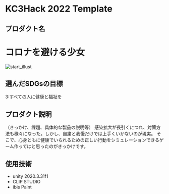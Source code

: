 # KC3Hack 2022 Template
## プロダクト名
# コロナを避ける少女
![start_illust](https://user-images.githubusercontent.com/54496533/160267762-e0261abf-8a2f-46e2-a422-bdaecdfe63fe.PNG)


## 選んだSDGsの目標
3:すべての人に健康と福祉を

## プロダクト説明
（きっかけ、課題、具体的な製品の説明等）
感染拡大が長引くにつれ、対策方法も様々になった。しかし、自粛と我慢だけでは上手くいかないのが現実。
そこで、心身ともに健康でいられるための正しい行動をシミュレーションできるゲーム作ってはと思ったのがきっかけです。

## 使用技術
- unity 2020.3.31f1
- CLIP STUDIO
- ibis Paint

